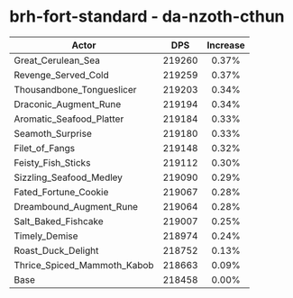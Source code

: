 # brh-fort-standard - da-nzoth-cthun
| Actor | DPS | Increase |
|---|:---:|:---:|
|Great_Cerulean_Sea|219260|0.37%|
|Revenge_Served_Cold|219259|0.37%|
|Thousandbone_Tongueslicer|219203|0.34%|
|Draconic_Augment_Rune|219194|0.34%|
|Aromatic_Seafood_Platter|219184|0.33%|
|Seamoth_Surprise|219180|0.33%|
|Filet_of_Fangs|219148|0.32%|
|Feisty_Fish_Sticks|219112|0.30%|
|Sizzling_Seafood_Medley|219090|0.29%|
|Fated_Fortune_Cookie|219067|0.28%|
|Dreambound_Augment_Rune|219064|0.28%|
|Salt_Baked_Fishcake|219007|0.25%|
|Timely_Demise|218974|0.24%|
|Roast_Duck_Delight|218752|0.13%|
|Thrice_Spiced_Mammoth_Kabob|218663|0.09%|
|Base|218458|0.00%|
